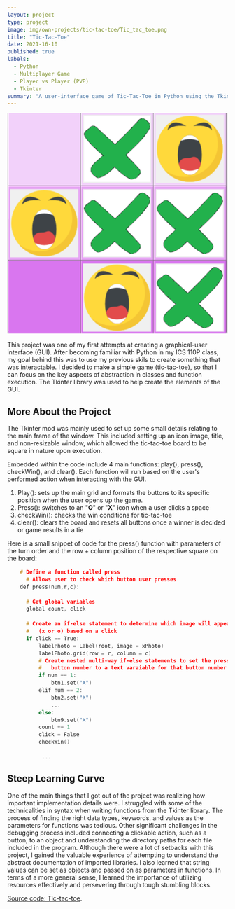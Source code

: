 ```yaml
---
layout: project
type: project
image: img/own-projects/tic-tac-toe/Tic_tac_toe.png
title: "Tic-Tac-Toe"
date: 2021-16-10
published: true
labels:
  - Python
  - Multiplayer Game
  - Player vs Player (PVP)
  - Tkinter
summary: "A user-interface game of Tic-Tac-Toe in Python using the Tkinter mod and Tkinter library functions."
---
```


<img class="img-fluid" src="../img/own-projects/tic-tac-toe/Tic_tac_toe.png">

This project was one of my first attempts at creating a graphical-user interface (GUI). After becoming familiar with Python in my ICS 110P class, my goal behind this was to use my previous skils to create something that was interactable. I decided to make a simple game (tic-tac-toe), so that I can focus on the key aspects of abstraction in classes and function execution. The Tkinter library was used to help create the elements of the GUI. 

## More About the Project

The Tkinter mod was mainly used to set up some small details relating to the main frame of the window. This included setting up an icon image, title, and non-resizable window, which allowed the tic-tac-toe board to be square in nature upon execution. 

Embedded within the code include 4 main functions: play(), press(), checkWin(), and clear(). Each function will run based on the user's performed action when interacting with the GUI. 
  1) Play(): sets up the main grid and formats the buttons to its specific position when the user opens up the game.
  2) Press(): switches to an "**O**" or "**X**" icon when a user clicks a space
  3) checkWin(): checks the win conditions for tic-tac-toe
  4) clear(): clears the board and resets all buttons once a winner is decided or game results in a tie
     
Here is a small snippet of code for the press() function with parameters of the turn order and the row + column position of the respective square on the board:

```cpp
    # Define a function called press
      # Allows user to check which button user presses
    def press(num,r,c):
    
      # Get global variables
      global count, click
  
      # Create an if-else statement to determine which image will appear
      #   (x or o) based on a click
      if click == True:
          labelPhoto = Label(root, image = xPhoto)
          labelPhoto.grid(row = r, column = c)
          # Create nested multi-way if-else statements to set the pressed 
          #   button number to a text varaiable for that button number
          if num == 1:
              btn1.set("X")
          elif num == 2:
              btn2.set("X")
              ...
          else:
              btn9.set("X")
          count += 1
          click = False
          checkWin()
          
           ...

```


## Steep Learning Curve

One of the main things that I got out of the project was realizing how important implementation details were. I struggled with some of the technicalities in syntax when writing functions from the Tkinter library. The process of finding the right data types, keywords, and values as the parameters for functions was tedious. Other significant challenges in the debugging process included connecting a clickable action, such as a button, to an object and understanding the directory paths for each file included in the program. Although there were a lot of setbacks with this project, I gained the valuable experience of attempting to understand the abstract documentation of imported libraries. I also learned that string values can be set as objects and passed on as parameters in functions. In terms of a more general sense, I learned the importance of utilizing resources effectively and persevering through tough stumbling blocks.


[Source code: Tic-tac-toe](https://github.com/jpinera/Tic-tac-toe).
